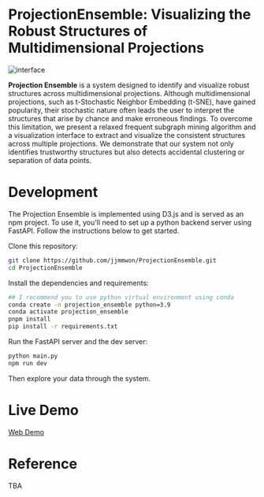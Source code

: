 # ProjectionEnsemble: Visualizing the Robust Structures of Multidimensional Projections

![interface](https://user-images.githubusercontent.com/98008363/235410453-d19917b0-cd02-490a-916b-5292106a0287.png)

**Projection Ensemble** is a system designed to identify and visualize robust structures across multidimensional projections.
Although multidimensional projections, such as t-Stochastic Neighbor Embedding (t-SNE), have gained popularity, their stochastic nature often leads the user to interpret the structures that arise by chance and make erroneous findings.
To overcome this limitation, we present a relaxed frequent subgraph mining algorithm and a visualization interface to extract and visualize the consistent structures across multiple projections.
We demonstrate that our system not only identifies trustworthy structures but also detects accidental clustering or separation of data points.

# Development

The Projection Ensemble is implemented using D3.js and is served as an npm project.
To use it, you'll need to set up a python backend server using FastAPI.
Follow the instructions below to get started.

Clone this repository:
```Bash
git clone https://github.com/jjmmwon/ProjectionEnsemble.git
cd ProjectionEnsemble
```
Install the dependencies and requirements:
```Bash
## I recommend you to use python virtual environment using conda
conda create -n projection_ensemble python=3.9
conda activate projection_ensemble
pnpm install
pip install -r requirements.txt
```

Run the FastAPI server and the dev server:
```Bash
python main.py
npm run dev
```

Then explore your data through the system.


# Live Demo

[Web Demo]

# Reference

TBA



[Web Demo]: <https://jjmmwon.github.io/ProjectionEnsemble/>
